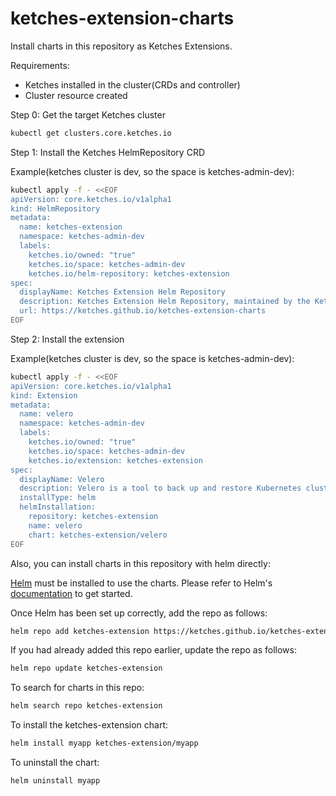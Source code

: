# ketches-extension-charts

Install charts in this repository as Ketches Extensions.

Requirements:

- Ketches installed in the cluster(CRDs and controller)
- Cluster resource created

Step 0: Get the target Ketches cluster

```bash
kubectl get clusters.core.ketches.io
```

Step 1: Install the Ketches HelmRepository CRD

Example(ketches cluster is dev, so the space is ketches-admin-dev):

```bash
kubectl apply -f - <<EOF
apiVersion: core.ketches.io/v1alpha1
kind: HelmRepository
metadata:
  name: ketches-extension
  namespace: ketches-admin-dev
  labels:
    ketches.io/owned: "true"
    ketches.io/space: ketches-admin-dev
    ketches.io/helm-repository: ketches-extension
spec:
  displayName: Ketches Extension Helm Repository
  description: Ketches Extension Helm Repository, maintained by the Ketches community, contains a wealth of Ketches Extensions.
  url: https://ketches.github.io/ketches-extension-charts
EOF
```

Step 2: Install the extension

Example(ketches cluster is dev, so the space is ketches-admin-dev):

```bash
kubectl apply -f - <<EOF
apiVersion: core.ketches.io/v1alpha1
kind: Extension
metadata:
  name: velero
  namespace: ketches-admin-dev
  labels:
    ketches.io/owned: "true"
    ketches.io/space: ketches-admin-dev
    ketches.io/extension: ketches-extension
spec:
  displayName: Velero
  description: Velero is a tool to back up and restore Kubernetes cluster resources and persistent volumes.
  installType: helm
  helmInstallation: 
    repository: ketches-extension
    name: velero
    chart: ketches-extension/velero
EOF
```

Also, you can install charts in this repository with helm directly:

[Helm](https://helm.sh) must be installed to use the charts.  Please refer to
Helm's [documentation](https://helm.sh/docs) to get started.

Once Helm has been set up correctly, add the repo as follows:

```bash
helm repo add ketches-extension https://ketches.github.io/ketches-extension-charts
```

If you had already added this repo earlier, update the repo as follows:

```bash
helm repo update ketches-extension
```

To search for charts in this repo:

```bash
helm search repo ketches-extension
```

To install the ketches-extension chart:

```bash
helm install myapp ketches-extension/myapp
```

To uninstall the chart:

```bash
helm uninstall myapp
```
